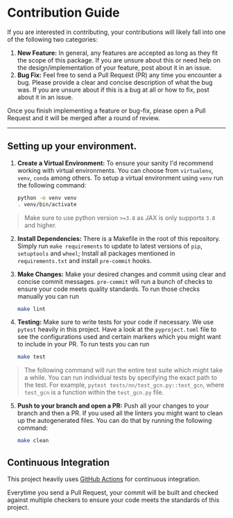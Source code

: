 # Contribution Guide

If you are interested in contributing, your contributions will likely fall into one of the following two categories:

1. **New Feature:** In general, any features are accepted as long as they fit the scope of this package. If you are unsure about this or need help on the design/implementation of your feature, post about it in an issue.
2. **Bug Fix:** Feel free to send a Pull Request (PR) any time you encounter a bug. Please provide a clear and concise description of what the bug was. If you are unsure about if this is a bug at all or how to fix, post about it in an issue.

Once you finish implementing a feature or bug-fix, please open a Pull Request and it will be merged after a round of review.

---

## Setting up your environment.

1. **Create a Virtual Environment:** To ensure your sanity I'd recommend working with virtual environments. You can choose from `virtualenv`, `venv`, `conda` among others. To setup a virtual environment using `venv` run the following command:

   ```bash
   python -m venv venv
   . venv/bin/activate
   ```

> Make sure to use python version `>=3.8` as JAX is only supports `3.8` and higher.
2. **Install Dependencies:** There is a Makefile in the root of this repository. Simply run `make requirements` to update to latest versions of `pip`, `setuptools` and `wheel`; Install all packages mentioned in `requirements.txt` and install `pre-commit` hooks.

3. **Make Changes:** Make your desired changes and commit using clear and concise commit messages. `pre-commit` will run a bunch of checks to ensure your code meets quality standards. To run those checks manually you can run

   ```bash
   make lint
   ```

4. **Testing:** Make sure to write tests for your code if necessary. We use `pytest` heavily in this project. Have a look at the `pyproject.toml` file to see the configurations used and certain markers which you might want to include in your PR. To run tests you can run

   ```bash
   make test
   ```

> The following command will run the entire test suite which might take a while. You can run individual tests by specifying the exact path to the test. For example, `pytest tests/nn/test_gcn.py::test_gcn`, where `test_gcn` is a function within the `test_gcn.py` file.
5. **Push to your branch and open a PR:** Push all your changes to your branch and then a PR. If you used all the linters you might want to clean up the autogenerated files. You can do that by running the following command:

   ```bash
   make clean
   ```

## Continuous Integration

This project heavily uses [GitHub Actions](https://github.com/SauravMaheshkar/hivegraph/actions) for continuous integration.

Everytime you send a Pull Request, your commit will be built and checked against multiple checkers to ensure your code meets the standards of this project.
